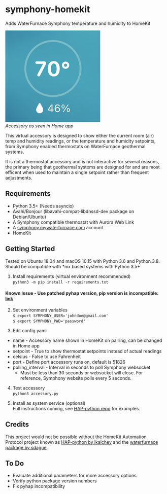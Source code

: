 # symphony-homekit
Adds WaterFurnace Symphony temperature and humidity to HomeKit 

![Figure 1](fig-1.jpg)  
*Accessory as seen in Home app*

This virtual accessory is designed to show either the current room (air) temp and humidity readings, or the temperature and humidity setpoints, from Symphony enabled thermostats on WaterFurnace geothermal systems. 

It is not a thermostat accessory and is not interactive for several reasons, the primary being that geothermal systems are designed for and are most efficent when used to maintain a single setpoint rather than frequent adjustments.

## Requirements
* Python 3.5+ (Needs asyncio)
* Avahi/Bonjour (libavahi-compat-libdnssd-dev package on Debian/Ubuntu)
* A Symphony compatible thermostat with Aurora Web Link
* A [symphony.mywaterfurnace.com](https://symphony.mywaterfurnace.com) account
* HomeKit

## Getting Started
Tested on Ubuntu 18.04 and macOS 10.15 with Python 3.6 and Python 3.8. Should be compatible with \*nix based systems with Python 3.5+

1. Install requirements (virtual environment recommended)    
`python3 -m pip install -r requirements.txt`

#### Known Issue - Use patched pyhap version, pip version is incompatible: [link](https://github.com/drakebrian/pyhap)

2. Set environment variables    
`$ export SYMPHONY_USER='johndoe@gmail.com'`    
`$ export SYMPHONY_PWD='password'`

3. Edit config.yaml 
 * name - Accessory name shown in HomeKit on pairing, can be changed in Home app
 * setpoint - True to show thermostat setpoints instead of actual readings
 * celsius - False to use Fahrenheit
 * port - Define port accessory runs on, default is 51826
 * polling_interval - Interval in seconds to poll Symphony websocket    
     * Must be less than 30 seconds or websocket will close. For reference, Symphony website polls every 5 seconds.    

4. Test accessory    
`python3 accessory.py`

5. Install as system service (optional)    
Full instructions coming, see [HAP-python repo](https://github.com/ikalchev/HAP-python) for examples.

## Credits
This project would not be possible without the HomeKit Automation Protocol project known as [HAP-python by ikalchev](https://github.com/ikalchev/HAP-python) and the [waterfurnace package by sdague](https://github.com/sdague/waterfurnace).

## To Do
* Evaluate additional parameters for more accessory options
* Verify python package version numbers
* Fix pyhap incompatibility
